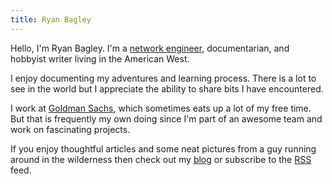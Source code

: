 ```yaml
---
title: Ryan Bagley
---
```


Hello, I'm Ryan Bagley. I'm a [network engineer](https://www.indeed.com/career-advice/finding-a-job/what-is-a-network-engineer), documentarian, and hobbyist writer living in the American West.

I enjoy documenting my adventures and learning process. There is a lot to see in the world but I appreciate the ability to share bits I have encountered.

I work at [Goldman Sachs](https://www.goldmansachs.com/), which sometimes eats up a lot of my free time. But that is frequently my own doing since I'm part of an awesome team and work on fascinating projects.

If you enjoy thoughtful articles and some neat pictures from a guy running around in the wilderness then check out my [blog](/blog) or subscribe to the [RSS](/atom.xml) feed.
